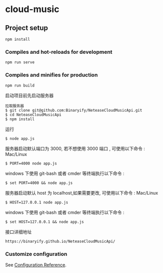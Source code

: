 # cloud-music

## Project setup
```
npm install
```

### Compiles and hot-reloads for development
```
npm run serve
```

### Compiles and minifies for production
```
npm run build
```
启动项目前先启动服务器
```
拉取服务器
$ git clone git@github.com:Binaryify/NeteaseCloudMusicApi.git
$ cd NeteaseCloudMusicApi
$ npm install
```
运行
```
$ node app.js
```
服务器启动默认端口为 3000, 若不想使用 3000 端口 , 可使用以下命令 : Mac/Linux
```
$ PORT=4000 node app.js
```
windows 下使用 git-bash 或者 cmder 等终端执行以下命令 :
```
$ set PORT=4000 && node app.js
```
服务器启动默认 host 为 localhost,如果需要更改, 可使用以下命令 : Mac/Linux
```
$ HOST=127.0.0.1 node app.js
```
windows 下使用 git-bash 或者 cmder 等终端执行以下命令 :
```
$ set HOST=127.0.0.1 && node app.js
```
接口详细地址
```
https://binaryify.github.io/NeteaseCloudMusicApi/
```
### Customize configuration
See [Configuration Reference](https://cli.vuejs.org/config/).
